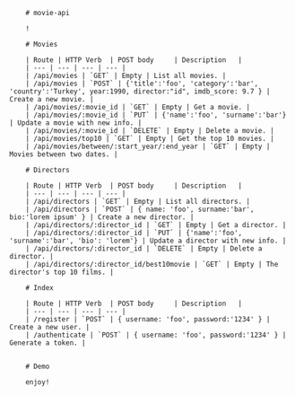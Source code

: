 

        # movie-api

        !

        # Movies

        | Route | HTTP Verb	 | POST body	 | Description	 |
        | --- | --- | --- | --- |
        | /api/movies | `GET` | Empty | List all movies. |
        | /api/movies | `POST` | {'title':'foo', 'category':'bar', 'country':'Turkey', year:1990, director:"id", imdb_score: 9.7 } | Create a new movie. |
        | /api/movies/:movie_id | `GET` | Empty | Get a movie. |
        | /api/movies/:movie_id | `PUT` | {'name':'foo', 'surname':'bar'} | Update a movie with new info. |
        | /api/movies/:movie_id | `DELETE` | Empty | Delete a movie. |
        | /api/movies/top10 | `GET` | Empty | Get the top 10 movies. |
        | /api/movies/between/:start_year/:end_year | `GET` | Empty | Movies between two dates. |

        # Directors

        | Route | HTTP Verb	 | POST body	 | Description	 |
        | --- | --- | --- | --- |
        | /api/directors | `GET` | Empty | List all directors. |
        | /api/directors | `POST` | { name: 'foo', surname:'bar', bio:'lorem ipsum' } | Create a new director. |
        | /api/directors/:director_id | `GET` | Empty | Get a director. |
        | /api/directors/:director_id | `PUT` | {'name':'foo', 'surname':'bar', 'bio': 'lorem'} | Update a director with new info. |
        | /api/directors/:director_id | `DELETE` | Empty | Delete a director. |
        | /api/directors/:director_id/best10movie | `GET` | Empty | The director's top 10 films. |

        # Index

        | Route | HTTP Verb	 | POST body	 | Description	 |
        | --- | --- | --- | --- |
        | /register | `POST` | { username: 'foo', password:'1234' } | Create a new user. |
        | /authenticate | `POST` | { username: 'foo', password:'1234' } | Generate a token. |


        # Demo

        enjoy!
